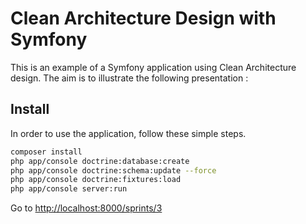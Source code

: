 # Clean Architecture Design with Symfony
This is an example of a Symfony application using Clean Architecture design.
The aim is to illustrate the following presentation :

## Install
In order to use the application, follow these simple steps.

``` bash
composer install
php app/console doctrine:database:create
php app/console doctrine:schema:update --force
php app/console doctrine:fixtures:load
php app/console server:run
```

Go to [http://localhost:8000/sprints/3](http://localhost:8000/sprints/3)

